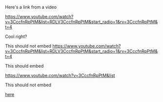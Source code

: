 Here's a link from a video

https://www.youtube.com/watch?v=3CccfnRpPtM&list=RDLV3CccfnRpPtM&start_radio=1&rv=3CccfnRpPtM&t=4

Cool right?

This should not embed
https://www.youtube.com/watch?v=3CccfnRpPtM&list=RDLV3CccfnRpPtM&start_radio=1&rv=3CccfnRpPtM&t=4

This should embed

https://www.youtube.com/watch?v=3CccfnRpPtM&list

This should not embed

[here](https://www.youtube.com)